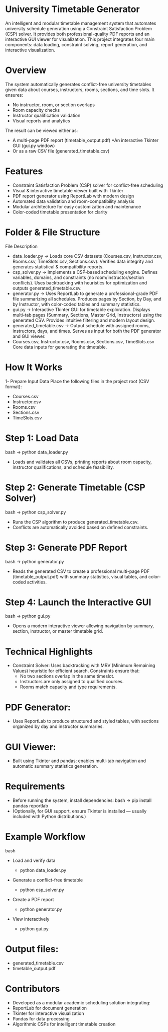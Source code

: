 # University Timetable Generator
An intelligent and modular timetable management system that automates university schedule generation using a Constraint Satisfaction Problem (CSP) solver. It provides both professional-quality PDF reports and an interactive GUI viewer for visualization.
This project integrates four main components: data loading, constraint solving, report generation, and interactive visualization.

# Overview
The system automatically generates conflict-free university timetables given data about courses, instructors, rooms, sections, and time slots.
It ensures:
* No instructor, room, or section overlaps
* Room capacity checks
* Instructor qualification validation
* Visual reports and analytics

The result can be viewed either as:
* A multi-page PDF report (timetable_output.pdf)
*An interactive Tkinter GUI (gui.py window)
* Or as a raw CSV file (generated_timetable.csv)

# Features
* Constraint Satisfaction Problem (CSP) solver for conflict-free scheduling
* Visual & interactive timetable viewer built with Tkinter
* PDF report generator using ReportLab with modern design
* Automated data validation and room-compatibility analysis
* Modular architecture for easy customization and maintenance
* Color-coded timetable presentation for clarity

# Folder & File Structure
File	Description
 * data_loader.py	-> Loads core CSV datasets (Courses.csv, Instructor.csv, Rooms.csv, TimeSlots.csv, Sections.csv). Verifies data integrity and generates statistical & compatibility reports.
 * csp_solver.py -> Implements a CSP-based scheduling engine. Defines variables, domains, and constraints (no room/instructor/section conflicts). Uses backtracking with heuristics for optimization and outputs generated_timetable.csv.
 * generator.py	-> Uses ReportLab to generate a professional-grade PDF file summarizing all schedules. Produces pages by Section, by Day, and by Instructor, with color-coded tables and summary statistics.
 * gui.py	-> Interactive Tkinter GUI for timetable exploration. Displays multi-tab pages (Summary, Sections, Master Grid, Instructors) using the generated CSV. Provides intuitive filtering and modern layout design.
 * generated_timetable.csv	-> Output schedule with assigned rooms, instructors, days, and times. Serves as input for both the PDF generator and GUI viewer.
 * Courses.csv, Instructor.csv, Rooms.csv, Sections.csv, TimeSlots.csv	Core data inputs for generating the timetable.
# How It Works
1- Prepare Input Data
Place the following files in the project root (CSV format):
  * Courses.csv
  * Instructor.csv
  * Rooms.csv
  * Sections.csv
  * TimeSlots.csv

# Step 1: Load Data
bash -> python data_loader.py 
* Loads and validates all CSVs, printing reports about room capacity, instructor qualifications, and schedule feasibility.

# Step 2: Generate Timetable (CSP Solver)
bash -> python csp_solver.py
* Runs the CSP algorithm to produce generated_timetable.csv.
* Conflicts are automatically avoided based on defined constraints.

# Step 3: Generate PDF Report
bash -> python generator.py
* Reads the generated CSV to create a professional multi-page PDF (timetable_output.pdf) with summary statistics, visual tables, and color-coded activities.

# Step 4: Launch the Interactive GUI
bash -> python gui.py
* Opens a modern interactive viewer allowing navigation by summary, section, instructor, or master timetable grid.

# Technical Highlights
* Constraint Solver:
  Uses backtracking with MRV (Minimum Remaining Values) heuristic for efficient search. Constraints ensure that:
    * No two sections overlap in the same timeslot.
    * Instructors are only assigned to qualified courses.
    * Rooms match capacity and type requirements.

# PDF Generator:
* Uses ReportLab to produce structured and styled tables, with sections organized by day and instructor summaries.

# GUI Viewer:
* Built using Tkinter and pandas; enables multi-tab navigation and automatic summary statistics generation.

# Requirements
* Before running the system, install dependencies:
bash -> pip install pandas reportlab
* (Optionally, for GUI support, ensure Tkinter is installed — usually included with Python distributions.)
# Example Workflow
bash
* Load and verify data
  * python data_loader.py

* Generate a conflict-free timetable
  * python csp_solver.py

* Create a PDF report
  * python generator.py

* View interactively
  * python gui.py
# Output files:
 * generated_timetable.csv
 * timetable_output.pdf
# Contributors
* Developed as a modular academic scheduling solution integrating:
* ReportLab for document generation
* Tkinter for interactive visualization
* Pandas for data processing
* Algorithmic CSPs for intelligent timetable creation

